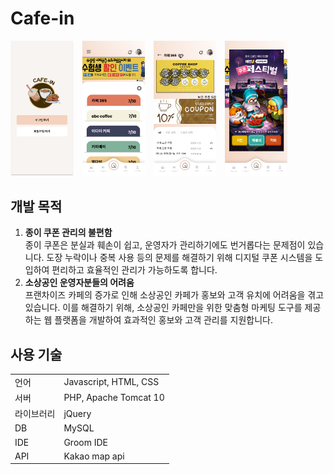 # Cafe-in

<img src="img/readme_main.png" width="101" style="display: inline-block; margin-right: 10px;"/>
<img src="img/readme_main2.png" width="100" style="display: inline-block; margin-right: 10px;"/>
<img src="img/readme_stamp.png" width="100" style="display: inline-block; margin-right: 10px;"/>
<img src="img/readme_events.png" width="100" style="display: inline-block; margin-right: 10px;"/>

## 개발 목적

1. **종이 쿠폰 관리의 불편함**  
   종이 쿠폰은 분실과 훼손이 쉽고, 운영자가 관리하기에도 번거롭다는 문제점이 있습니다. 도장 누락이나 중복 사용 등의 문제를 해결하기 위해 디지털 쿠폰 시스템을 도입하여 편리하고 효율적인 관리가 가능하도록 합니다.
2. **소상공인 운영자분들의 어려움**  
   프랜차이즈 카페의 증가로 인해 소상공인 카페가 홍보와 고객 유치에 어려움을 겪고 있습니다. 이를 해결하기 위해, 소상공인 카페만을 위한 맞춤형 마케팅 도구를 제공하는 웹 플랫폼을 개발하여 효과적인 홍보와 고객 관리를 지원합니다.

## 사용 기술

<table>
  <tr>
    <td>언어</td>
    <td>Javascript, HTML, CSS</td>
  </tr>
  <tr>
    <td>서버</td>
    <td>PHP, Apache Tomcat 10</td>
  </tr>
  <tr>
    <td>라이브러리</td>
    <td>jQuery</td>
  </tr>
  <tr>
    <td>DB</td>
    <td>MySQL</td>
  </tr>
  <tr>
    <td>IDE</td>
    <td>Groom IDE</td>
  </tr>
  <tr>
    <td>API</td>
    <td>Kakao map api</td>
  </tr>
</table>
